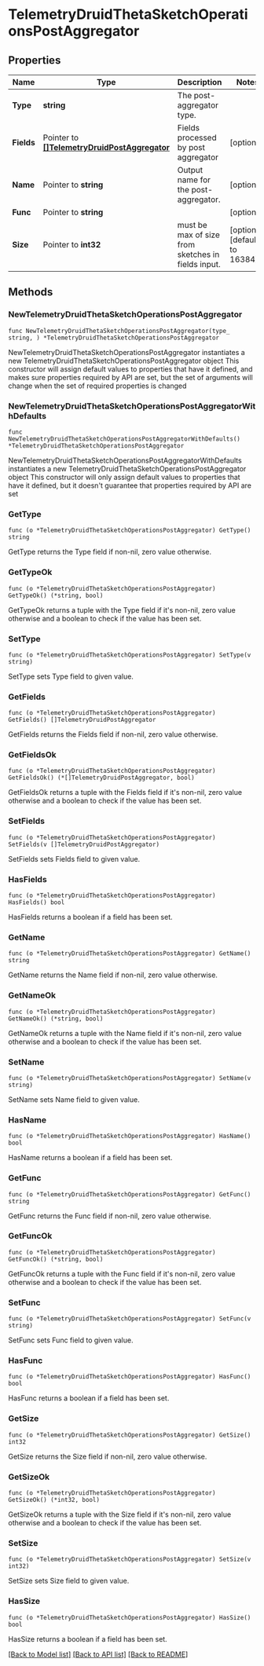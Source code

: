 # TelemetryDruidThetaSketchOperationsPostAggregator

## Properties

Name | Type | Description | Notes
------------ | ------------- | ------------- | -------------
**Type** | **string** | The post-aggregator type. | 
**Fields** | Pointer to [**[]TelemetryDruidPostAggregator**](TelemetryDruidPostAggregator.md) | Fields processed by post aggregator | [optional] 
**Name** | Pointer to **string** | Output name for the post-aggregator. | [optional] 
**Func** | Pointer to **string** |  | [optional] 
**Size** | Pointer to **int32** | must be max of size from sketches in fields input. | [optional] [default to 16384]

## Methods

### NewTelemetryDruidThetaSketchOperationsPostAggregator

`func NewTelemetryDruidThetaSketchOperationsPostAggregator(type_ string, ) *TelemetryDruidThetaSketchOperationsPostAggregator`

NewTelemetryDruidThetaSketchOperationsPostAggregator instantiates a new TelemetryDruidThetaSketchOperationsPostAggregator object
This constructor will assign default values to properties that have it defined,
and makes sure properties required by API are set, but the set of arguments
will change when the set of required properties is changed

### NewTelemetryDruidThetaSketchOperationsPostAggregatorWithDefaults

`func NewTelemetryDruidThetaSketchOperationsPostAggregatorWithDefaults() *TelemetryDruidThetaSketchOperationsPostAggregator`

NewTelemetryDruidThetaSketchOperationsPostAggregatorWithDefaults instantiates a new TelemetryDruidThetaSketchOperationsPostAggregator object
This constructor will only assign default values to properties that have it defined,
but it doesn't guarantee that properties required by API are set

### GetType

`func (o *TelemetryDruidThetaSketchOperationsPostAggregator) GetType() string`

GetType returns the Type field if non-nil, zero value otherwise.

### GetTypeOk

`func (o *TelemetryDruidThetaSketchOperationsPostAggregator) GetTypeOk() (*string, bool)`

GetTypeOk returns a tuple with the Type field if it's non-nil, zero value otherwise
and a boolean to check if the value has been set.

### SetType

`func (o *TelemetryDruidThetaSketchOperationsPostAggregator) SetType(v string)`

SetType sets Type field to given value.


### GetFields

`func (o *TelemetryDruidThetaSketchOperationsPostAggregator) GetFields() []TelemetryDruidPostAggregator`

GetFields returns the Fields field if non-nil, zero value otherwise.

### GetFieldsOk

`func (o *TelemetryDruidThetaSketchOperationsPostAggregator) GetFieldsOk() (*[]TelemetryDruidPostAggregator, bool)`

GetFieldsOk returns a tuple with the Fields field if it's non-nil, zero value otherwise
and a boolean to check if the value has been set.

### SetFields

`func (o *TelemetryDruidThetaSketchOperationsPostAggregator) SetFields(v []TelemetryDruidPostAggregator)`

SetFields sets Fields field to given value.

### HasFields

`func (o *TelemetryDruidThetaSketchOperationsPostAggregator) HasFields() bool`

HasFields returns a boolean if a field has been set.

### GetName

`func (o *TelemetryDruidThetaSketchOperationsPostAggregator) GetName() string`

GetName returns the Name field if non-nil, zero value otherwise.

### GetNameOk

`func (o *TelemetryDruidThetaSketchOperationsPostAggregator) GetNameOk() (*string, bool)`

GetNameOk returns a tuple with the Name field if it's non-nil, zero value otherwise
and a boolean to check if the value has been set.

### SetName

`func (o *TelemetryDruidThetaSketchOperationsPostAggregator) SetName(v string)`

SetName sets Name field to given value.

### HasName

`func (o *TelemetryDruidThetaSketchOperationsPostAggregator) HasName() bool`

HasName returns a boolean if a field has been set.

### GetFunc

`func (o *TelemetryDruidThetaSketchOperationsPostAggregator) GetFunc() string`

GetFunc returns the Func field if non-nil, zero value otherwise.

### GetFuncOk

`func (o *TelemetryDruidThetaSketchOperationsPostAggregator) GetFuncOk() (*string, bool)`

GetFuncOk returns a tuple with the Func field if it's non-nil, zero value otherwise
and a boolean to check if the value has been set.

### SetFunc

`func (o *TelemetryDruidThetaSketchOperationsPostAggregator) SetFunc(v string)`

SetFunc sets Func field to given value.

### HasFunc

`func (o *TelemetryDruidThetaSketchOperationsPostAggregator) HasFunc() bool`

HasFunc returns a boolean if a field has been set.

### GetSize

`func (o *TelemetryDruidThetaSketchOperationsPostAggregator) GetSize() int32`

GetSize returns the Size field if non-nil, zero value otherwise.

### GetSizeOk

`func (o *TelemetryDruidThetaSketchOperationsPostAggregator) GetSizeOk() (*int32, bool)`

GetSizeOk returns a tuple with the Size field if it's non-nil, zero value otherwise
and a boolean to check if the value has been set.

### SetSize

`func (o *TelemetryDruidThetaSketchOperationsPostAggregator) SetSize(v int32)`

SetSize sets Size field to given value.

### HasSize

`func (o *TelemetryDruidThetaSketchOperationsPostAggregator) HasSize() bool`

HasSize returns a boolean if a field has been set.


[[Back to Model list]](../README.md#documentation-for-models) [[Back to API list]](../README.md#documentation-for-api-endpoints) [[Back to README]](../README.md)


